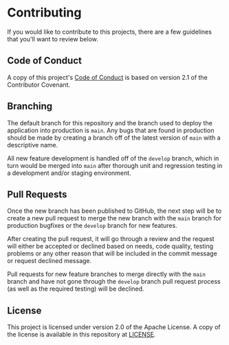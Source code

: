 # Contributing

If you would like to contribute to this projects, there are a few guidelines that you'll want to review below.

## Code of Conduct

A copy of this project's [Code of Conduct](CODE_OF_CONDUCT.md) is based on version 2.1 of the Contributor Covenant.

## Branching

The default branch for this repository and the branch used to deploy the application into production is `main`. Any bugs that are found in production should be made by creating a branch off of the latest version of `main` with a descriptive name.

All new feature development is handled off of the `develop` branch, which in turn would be merged into `main` after thorough unit and regression testing in a development and/or staging environment.

## Pull Requests

Once the new branch has been published to GitHub, the next step will be to create a new pull request to merge the new branch with the `main` branch for production bugfixes or the `develop` branch for new features.

After creating the pull request, it will go through a review and the request will either be accepted or declined based on needs, code quality, testing problems or any other reason that will be included in the commit message or request declined message.

Pull requests for new feature branches to merge directly with the `main` branch and have not gone through the `develop` branch pull request process (as well as the required testing) will be declined.

## License

This project is licensed under version 2.0 of the Apache License. A copy of the license is available in this repository at [LICENSE](LICENSE).
